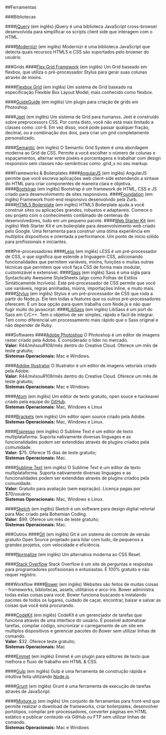 ##Ferramentas

###Bibliotecas

####[jQuery](https://jquery.com) (em inglês)
jQuery é uma biblioteca JavaScript cross-browser desenvolvida para simplificar os scripts client side que interagem com o HTML.

####[Modernizr](http://modernizr.com) (em inglês)
Modernizr é uma biblioteca JavaScript que detecta quais recursos HTML5 e CSS são suportados pelo browser do usuário.

###Grids
####[Flex Grid Framework](https://afonsopacifer.github.io/flex-grid-framework/)  (em inglês)
Um Grid baseado em flexbox, que utiliza o pré-processador Stylus para gerar suas colunas através de mixins.

####[Flexbox Grid](http://flexboxgrid.com/) (em inglês)
Um sistema de Grid baseado na especificação Flexible Box Layout Model, mais conhecido como flexbox.

####[GuideGuide](http://guideguide.me) (em inglês)
Um plugin para criação de grids em Photoshop.

####[Jeet](http://jeet.gs) (em inglês)
Um sistema de Grid para humanos. Jeet é construído sobre preprocessors CSS. Por conta disto, você não está mais limitado a classes como .col-6. Em vez disso, você pode passar qualquer fração, decimal, ou a combinação dos dois, para criar um grid completamente personalizado.

####[Semantic](http://semantic.gs) (em inglês)
O Semantic Grid System é uma abordagem moderna ao Grid de CSS. Permite a você escolher o número de colunas e espaçamentos, alternar entre pixeks e porcentagens e trabalhar com design responsivo sem classes não-semânticas como .grid_x no seu markup.

###Frameworks & Boilerplates
####[AngularJS](https://angularjs.org) (em inglês)
AngularJS permite que você escreva aplicações web client-side estendendo a sintaxe do HTML para criar componentes de maneira clara e objetiva.  
####[Bootstrap](http://getbootstrap.com) (em inglês)
Bootstrap é um framework de HTML, CSS e JS criado para desenvolvimento de sites responsivos.
####[Foundation](http://foundation.zurb.com) (em inglês)
Framework front-end responsivo desenvolvido pela Zurb.
####[HTML5 Boilerplate](https://html5boilerplate.com) (em inglês)
HTML5 Boilerplate ajuda a você construir sites ou aplicações grandes, robustos e adaptaveis. Comece o seu projeto com o conhecimento combinado de centenas de desenvolvedores, tudo em um pequeno pacote.
####[Web Starter Kit](https://developers.google.com/web/starter-kit) (em inglês)
Web Starter Kit é um boilerplate para desenvolvimento web criado pelo Google. Uma ferramenta para construir uma ótima experiência em multiplos dispositivos e orientada a performance.  Um ponto de inicio sólido para profissionais e iniciantes.

###Pré-processadores
####[Less](http://lesscss.org) (em inglês)
LESS é um pré-processador de CSS, o que significa que estende a linguagem CSS, adicionando funcionalidades que permitem variáveis, mixins, funções e muitas outras técnicas que permitem que você faça CSS de forma mais modular, customizável e extensível.
####[Sass](http://sass-lang.com) (em inglês)
Sass é uma sigla para Syntactically Awesome StyleSheets (algo como Folhas de Estilos Sintáticamente Incríveis).
Este pré-processador de CSS permite que você use  variáveis, regras aninhadas, mixins, importações inline, e muito mais.
####[Stylus](https://learnboost.github.io/stylus/) (em inglês)
Stylus é um pré-processador de CSS que roda a partir do Node.js. Ele tem todas a features que os outros pré-processadores oferecem. É um boa opção para quem trabalha com Node.js e não quer fugir muito do javascirpt.
####[LibSass](http://libsass.org/) (em inglês)
LibSass é um port do Sass em C/C++. Tem o objetivo de ser simples, rápido e fácil de integrar.
Tem como diferencial um processamento mais rápido que o Sass original e não depender de Ruby.

###Softwares
####[Adobe Photoshop](http://www.adobe.com/br/products/photoshop)
O Photoshop é um editor de imagens raster criado pela Adobe. É considerado o líder no mercado.
<br>**Valor:** R$44/mês ou R$109/mês dentro do Creative Cloud. Oferece um mês de teste gratuito;
<br>**Sistemas Operacionais:** Mac e Windows.

####[Adobe Illustrator](http://www.adobe.com/br/products/illustrator)
O Illustrator é um editor de imagens vetoriais criado pela Adobe.
<br>**Valor:** R$44/mês ou R$109/mês dentro do Creative Cloud. Oferece um mês de teste gratuito;
<br>**Sistemas Operacionais:** Mac e Windows.

####[Atom](https://atom.io)  (em inglês)
Um editor de texto gratuito, open souce e hackeavel criado pela equipe do [GitHub](/github.com).
<br>**Sistemas Operacionais:** Mac, Windows e Linux

####[Brackets](http://brackets.io) (em inglês)
Um editor open source criado pela Adobe.
<br>**Sistemas Operacionais:** Mac, Windows e Linux.

####[Espresso](http://macrabbit.com/espresso) (em inglês)
O Sublime Text é um editor de texto multiplataforma. Suporta nativamente diversas linguages e as funcionalidades podem ser extendidas através de plugins criados pela comunidade.
<br>**Valor:** $75. Oferece 15 dias de teste gratuito;
<br>**Sistemas Operacionais:** Mac.

####[Sublime Text](http://www.sublimetext.com) (em inglês)
O Sublime Text é um editor de texto multiplataforma. Suporta nativamente diversas linguages e as funcionalidades podem ser extendidas através de plugins criados pela comunidade.
<br>**Valor:** Gratuito para avaliação (sem expiração). Licença pagas por $70/usuário;
<br>**Sistemas Operacionais:** Mac, Windows e Linux.

####[Sketch](http://bohemiancoding.com/sketch) (em inglês)
Sketch é um software para design digital vetorial para Mac criado pela Bohemian Coding.
<br>**Valor:** $99. Oferece um mês de teste gratuito;
<br>**Sistemas Operacionais:** Mac.

###Outros
####[Git](http://git-scm.com) (em inglês)
Git é um sistema de controle de versão gratuito Open Source projetado para lidar com tudo, de pequenos a grandes projetos, com velocidade e eficiência.

####[Normalize](http://necolas.github.io/normalize.css) (em inglês)
Um alternativa moderna ao CSS Reset.

####[Stack Overflow](http://stackoverflow.com)
Stack Overflow é um site de perguntas e respostas para programadores profissionais e entusiastas. É 100% gratuito e não requer registro.

###Workflow
####[Bower](http://bower.io) (em inglês)
Websites são feitos de muitas coisas - frameworks, bibliotecas, assets, utilitários e arco-íris. Bower administra todas estas coisas para você. Bower funciona buscando e instalando pacotes de todos os lugares, cuidado de caçar, encontrar, baixar e salvar as coisas que você está procurando.

####[CodeKit](https://incident57.com/codekit) (em inglês)
CodeKit é um gerenciador de tarefas que funciona através de uma interface do usuário. É possível automatizar tarefas, compilar código, sincronizar o carregamento de um site em multiplos dispositivos e gerenciar pacotes do Bower sem utilizar linhas de comando.
<br>**Valor:** $32. Oferece teste gratuito;
<br>**Sistemas Operacionais:** Mac

####[Emmet](http://emmet.io) (em inglês)
Emmet é um plugin para editores de texto que melhora o fluxo de trabalho em HTML & CSS.

####[Gulp](http://gulpjs.com) (em inglês)
Gulp é uma ferramenta de construção rápida e intuítiva feita utilizando [Node.js](https://nodejs.org).

####[Grunt](http://gruntjs.com/) (em inglês)
Grunt é uma ferramenta de execução de tarefas através de JavaScript.

####[Mixture.io](http://mixture.io) (em inglês)
Um conjunto de ferramentas para front-end que permite realizar o download de frameworks, criar boilerplates, desenvolver portótipos, compilar pré-processadores, converter páginas em HTML estático e publicar conteúdo via GitHub ou FTP sem utilizar linhas de comando.
<br>**Sistemas Operacionais:** Mac e Windows
